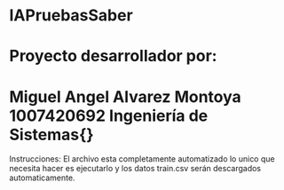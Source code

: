 # IAPruebasSaber
# Proyecto desarrollador por:
# Miguel Angel Alvarez Montoya          1007420692            Ingeniería de Sistemas{}

Instrucciones:
El archivo esta completamente automatizado lo unico que necesita hacer es ejecutarlo y los datos train.csv serán descargados automaticamente.